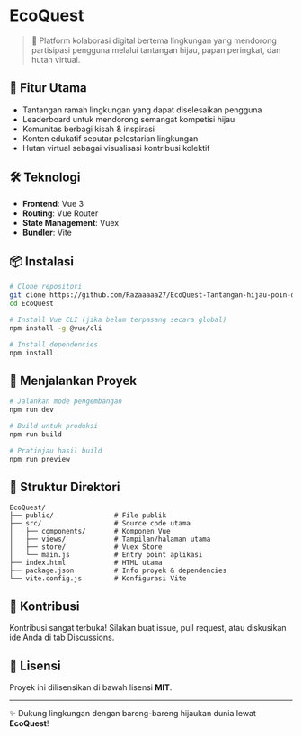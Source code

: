 # EcoQuest

> 🌱 Platform kolaborasi digital bertema lingkungan yang mendorong partisipasi pengguna melalui tantangan hijau, papan peringkat, dan hutan virtual.

## 🚀 Fitur Utama

- Tantangan ramah lingkungan yang dapat diselesaikan pengguna
- Leaderboard untuk mendorong semangat kompetisi hijau
- Komunitas berbagi kisah & inspirasi
- Konten edukatif seputar pelestarian lingkungan
- Hutan virtual sebagai visualisasi kontribusi kolektif

## 🛠️ Teknologi

- **Frontend**: Vue 3
- **Routing**: Vue Router
- **State Management**: Vuex
- **Bundler**: Vite

## 📦 Instalasi

```bash
# Clone repositori
git clone https://github.com/Razaaaaa27/EcoQuest-Tantangan-hijau-poin-dan-hutan-virtual-dalam-satu-platform.git
cd EcoQuest

# Install Vue CLI (jika belum terpasang secara global)
npm install -g @vue/cli

# Install dependencies
npm install
```

## 🧪 Menjalankan Proyek

```bash
# Jalankan mode pengembangan
npm run dev

# Build untuk produksi
npm run build

# Pratinjau hasil build
npm run preview
```

## 📁 Struktur Direktori

```
EcoQuest/
├── public/               # File publik
├── src/                  # Source code utama
│   ├── components/       # Komponen Vue
│   ├── views/            # Tampilan/halaman utama
│   ├── store/            # Vuex Store
│   └── main.js           # Entry point aplikasi
├── index.html            # HTML utama
├── package.json          # Info proyek & dependencies
└── vite.config.js        # Konfigurasi Vite
```

## 🤝 Kontribusi

Kontribusi sangat terbuka! Silakan buat issue, pull request, atau diskusikan ide Anda di tab Discussions.

## 📜 Lisensi

Proyek ini dilisensikan di bawah lisensi **MIT**.

---

✨ Dukung lingkungan dengan bareng-bareng hijaukan dunia lewat **EcoQuest**!
